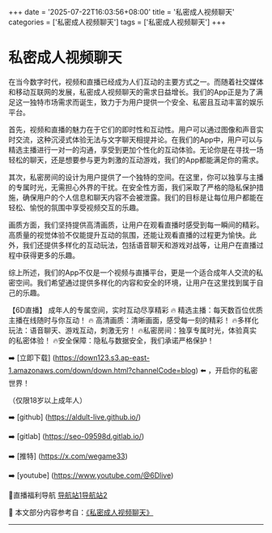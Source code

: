 +++
date = '2025-07-22T16:03:56+08:00'
title = '私密成人视频聊天'
categories = ['私密成人视频聊天']
tags = ['私密成人视频聊天']
+++

# 私密成人视频聊天

在当今数字时代，视频和直播已经成为人们互动的主要方式之一。而随着社交媒体和移动互联网的发展，私密成人视频聊天的需求日益增长。我们的App正是为了满足这一独特市场需求而诞生，致力于为用户提供一个安全、私密且互动丰富的娱乐平台。

首先，视频和直播的魅力在于它们的即时性和互动性。用户可以通过图像和声音实时交流，这种沉浸式体验无法与文字聊天相提并论。在我们的App中，用户可以与精选主播进行一对一的沟通，享受到更加个性化的互动体验。无论你是在寻找一场轻松的聊天，还是想要参与更为刺激的互动游戏，我们的App都能满足你的需求。

其次，私密房间的设计为用户提供了一个独特的空间。在这里，你可以独享与主播的专属时光，无需担心外界的干扰。在安全性方面，我们采取了严格的隐私保护措施，确保用户的个人信息和聊天内容不会被泄露。我们的目标是让每位用户都能在轻松、愉悦的氛围中享受视频交互的乐趣。

画质方面，我们坚持提供高清画质，让用户在观看直播时感受到每一瞬间的精彩。高质量的视觉体验不仅能提升互动的氛围，还能让观看直播的过程更为愉快。此外，我们还提供多样化的互动玩法，包括语音聊天和游戏对战等，让用户在直播过程中获得更多的乐趣。

综上所述，我们的App不仅是一个视频与直播平台，更是一个适合成年人交流的私密空间。我们希望通过提供多样化的内容和安全的环境，让用户在这里找到属于自己的乐趣。

【6D直播】
成年人的专属空间，实时互动尽享精彩
🔥 精选主播：每天数百位优质主播在线随时与你互动！
🔥 高清画质：清晰画面，感受每一刻的精彩！
🔥多样化玩法：语音聊天、游戏互动，刺激无穷！
🔥私密房间：独享专属时光，体验真实的私密体验！
🔥安全保障：隐私与数据安全，我们承诺严格保护！

➡️ [立即下载] (https://down123.s3.ap-east-1.amazonaws.com/down/down.html?channelCode=blog) ⬅️ ，开启你的私密世界！

（仅限18岁以上成年人）

➡️ [github] (https://aldult-live.github.io/)

➡️ [gitlab] (https://seo-09598d.gitlab.io/)

➡️ [推特] (https://x.com/wegame33)

➡️ [youtube] (https://www.youtube.com/@6Dlive)

🔞直播福利导航 [导航站1](https://webstack-86085a.gitlab.io/)[导航站2](https://onlygit123-2.github.io/)


📘 本文部分内容参考自：[《私密成人视频聊天》](https://github.com/hlw2025721/hlw)

---

